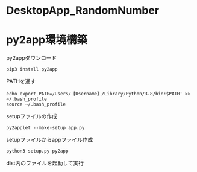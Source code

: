 # DesktopApp_RandomNumber
# py2app環境構築
py2appダウンロード
```
pip3 install py2app
```
PATHを通す
```
echo export PATH=/Users/【Username】/Library/Python/3.8/bin:$PATH' >> ~/.bash_profile
source ~/.bash_profile

```
setupファイルの作成

```
py2applet --make-setup app.py
```
setupファイルからappファイル作成

```
python3 setup.py py2app 
```
dist内のファイルを起動して実行